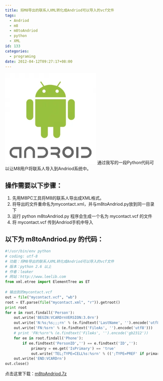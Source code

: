 ```yaml
---
title: 将M8导出的联系人XML转化成Andriod可以导入的vcf文件
tags:
  - Andriod
  - m8
  - m8toAndriod
  - python
  - XML
id: 133
categories:
  - programing
date: 2012-04-12T09:27:17+08:00
---
```


![android](/wp-content/uploads/2012/04/android.webp#center)
通过我写的一段Python代码可以让M8用户将联系人导入到Andriod系统中。

## 操作需要以下步骤：

1. 先用M8PC工具将M8的联系人导出成XML格式。
2. 将导出的文件重命名为mycontact.xml，并与m8toAndriod.py放到同一目录下
3. 运行 python m8toAndriod.py 程序会生成一个名为 mycontact.vcf 的文件
4. 将 mycontact.vcf 传到Andriod手机中导入

## 以下为 m8toAndriod.py 的代码：
```python
#!/usr/bin/env python
# coding: utf-8
# 功能：将M8导出的联系人XML转化成Andriod可以导入的vcf文件
# 版本：python 2.6 以上
# 作者：leaker
# 网站：http://www.leelib.com
from xml.etree import ElementTree as ET

# 输出到的mycontact.vcf
out = file("mycontact.vcf", "wb")
root = ET.parse(file("mycontact.xml", "r")).getroot()
print root
for e in root.findall('Person'):
    out.write('BEGIN:VCARDrnVERSION:3.0rn')
    out.write('N:%s;%s;;;rn' % (e.findtext('LastName', '').encode('utf8'), e.findtext('FirstName', '').encode('utf8')))
    out.write('FN:%srn' % (e.findtext('FileAs', '').encode('utf8')))
    # print 'FN:%srn'% (e.findtext('FileAs', '').encode('gb2312'))
    for ee in root.findall('Phone'):
        if ee.findtext('PersonID','') == e.findtext('ID',''):
            primary = ee.get('IsPrimary') == 'true'
            out.write('TEL;TYPE=CELL%s:%srn' % ((';TYPE=PREF' if primary else ''), ee.findtext('Info','')))
    out.write('END:VCARDrn')
out.close()
```
点击这里下载：[m8toAndriod.7z](/wp-content/uploads/2012/04/m8toAndriod.7z)
